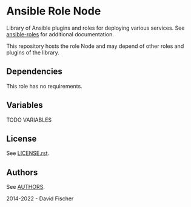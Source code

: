 # Ansible Role Node

Library of Ansible plugins and roles for deploying various services.
See [ansible-roles](https://github.com/davidfischer-ch/ansible-roles) for additional documentation.

This repository hosts the role Node and may depend of other roles and plugins of the library.

## Dependencies

This role has no requirements.

## Variables

TODO VARIABLES

## License

See [LICENSE.rst](LICENSE.rst).

## Authors

See [AUTHORS](AUTHORS).

2014-2022 - David Fischer
